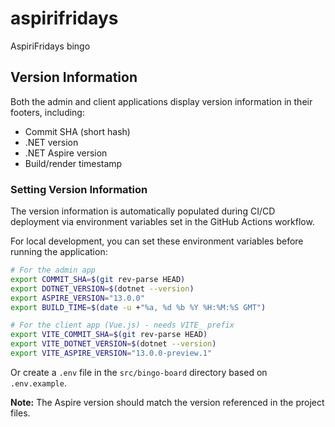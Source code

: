 # aspirifridays

AspiriFridays bingo

## Version Information

Both the admin and client applications display version information in their footers, including:
- Commit SHA (short hash)
- .NET version
- .NET Aspire version
- Build/render timestamp

### Setting Version Information

The version information is automatically populated during CI/CD deployment via environment variables set in the GitHub Actions workflow.

For local development, you can set these environment variables before running the application:

```bash
# For the admin app
export COMMIT_SHA=$(git rev-parse HEAD)
export DOTNET_VERSION=$(dotnet --version)
export ASPIRE_VERSION="13.0.0"
export BUILD_TIME=$(date -u +"%a, %d %b %Y %H:%M:%S GMT")

# For the client app (Vue.js) - needs VITE_ prefix
export VITE_COMMIT_SHA=$(git rev-parse HEAD)
export VITE_DOTNET_VERSION=$(dotnet --version)
export VITE_ASPIRE_VERSION="13.0.0-preview.1"
```

Or create a `.env` file in the `src/bingo-board` directory based on `.env.example`.

**Note:** The Aspire version should match the version referenced in the project files.
